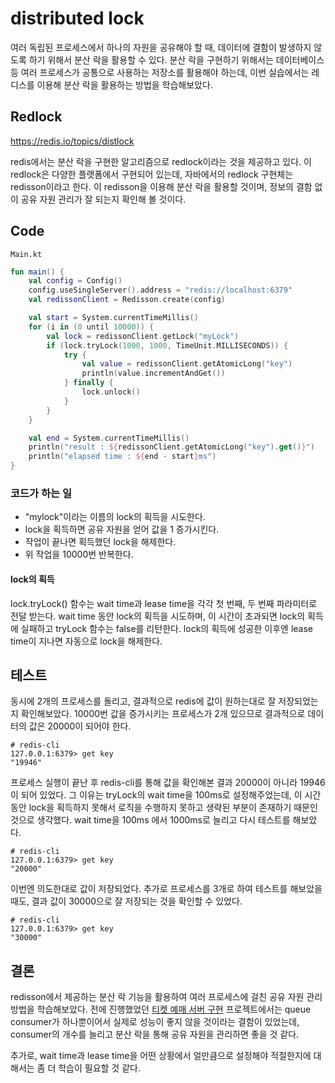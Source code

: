 # distributed lock

여러 독립된 프로세스에서 하나의 자원을 공유해야 할 때, 데이터에 결함이 발생하지 않도록 하기 위해서 분산 락을 활용할 수 있다. 분산 락을 구현하기 위해서는 데이터베이스 등 여러 프로세스가 공통으로 사용하는 저장소를 활용해야 하는데, 이번 실습에서는 레디스를 이용해 분산 락을 활용하는 방법을 학습해보았다.

## Redlock

https://redis.io/topics/distlock

redis에서는 분산 락을 구현한 알고리즘으로 redlock이라는 것을 제공하고 있다. 이 redlock은 다양한 플랫폼에서 구현되어 있는데, 자바에서의 redlock 구현체는 redisson이라고 한다. 이 redisson을 이용해 분산 락을 활용할 것이며, 정보의 결함 없이 공유 자원 관리가 잘 되는지 확인해 볼 것이다.

## Code

`Main.kt`
```kotlin
fun main() {
    val config = Config()
    config.useSingleServer().address = "redis://localhost:6379"
    val redissonClient = Redisson.create(config)

    val start = System.currentTimeMillis()
    for (i in (0 until 10000)) {
        val lock = redissonClient.getLock("myLock")
        if (lock.tryLock(1000, 1000, TimeUnit.MILLISECONDS)) {
            try {
                val value = redissonClient.getAtomicLong("key")
                println(value.incrementAndGet())
            } finally {
                lock.unlock()
            }
        }
    }

    val end = System.currentTimeMillis()
    println("result : ${redissonClient.getAtomicLong("key").get()}")
    println("elapsed time : ${end - start}ms")
}
```

### 코드가 하는 일

- "mylock"이라는 이름의 lock의 획득을 시도한다.
- lock을 획득하면 공유 자원을 얻어 값을 1 증가시킨다.
- 작업이 끝나면 획득했던 lock을 해제한다.
- 위 작업을 10000번 반복한다.

#### lock의 획득

lock.tryLock() 함수는 wait time과 lease time을 각각 첫 번째, 두 번째 파라미터로 전달 받는다. wait time 동안 lock의 획득을 시도하며, 이 시간이 초과되면 lock의 획득에 실패하고 tryLock 함수는 false를 리턴한다. lock의 획득에 성공한 이후엔 lease time이 지나면 자동으로 lock을 해제한다.

## 테스트

동시에 2개의 프로세스를 돌리고, 결과적으로 redis에 값이 원하는대로 잘 저장되었는지 확인해보았다. 10000번 값을 증가시키는 프로세스가 2개 있으므로 결과적으로 데이터의 값은 20000이 되어야 한다.

```
# redis-cli
127.0.0.1:6379> get key
"19946"
```

프로세스 실행이 끝난 후 redis-cli를 통해 값을 확인해본 결과 20000이 아니라 19946이 되어 있었다. 그 이유는 tryLock의 wait time을 100ms로 설정해주었는데, 이 시간 동안 lock을 획득하지 못해서 로직을 수행하지 못하고 생략된 부분이 존재하기 때문인 것으로 생각했다. wait time을 100ms 에서 1000ms로 늘리고 다시 테스트를 해보았다.

```
# redis-cli
127.0.0.1:6379> get key
"20000"
```

이번엔 의도한대로 값이 저장되었다. 추가로 프로세스를 3개로 하여 테스트를 해보았을 때도, 결과 값이 30000으로 잘 저장되는 것을 확인할 수 있었다.

```
# redis-cli
127.0.0.1:6379> get key
"30000"
```

## 결론

redisson에서 제공하는 분산 락 기능을 활용하여 여러 프로세스에 걸친 공유 자원 관리 방법을 학습해보았다. 전에 진행했었던 [티켓 예매 서버 구현](https://github.com/BaekGeunYoung/stress-ticket-reservation-worker) 프로젝트에서는 queue consumer가 하나뿐이어서 실제로 성능이 좋지 않을 것이라는 결함이 있었는데, consumer의 개수를 늘리고 분산 락을 통해 공유 자원을 관리하면 좋을 것 같다.

추가로, wait time과 lease time을 어떤 상황에서 얼만큼으로 설정해야 적절한지에 대해서는 좀 더 학습이 필요할 것 같다.